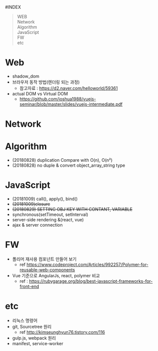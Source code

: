 #INDEX

> WEB  
Network  
Algorithm  
JavaScript  
FW  
etc 


# Web
* shadow_dom
* 브라우저 동작 방법(렌더링 되는 과정)
  - 참고자료 : https://d2.naver.com/helloworld/59361
* actual DOM vs Virtual DOM  
  - https://github.com/joshua1988/vuejs-seminar/blob/master/slides/vuejs-intermediate.pdf

# Network

# Algorithm
* (20180828) duplication Compare with O(n), O(n²)
* (20180828) no duple & convert object_array_string type

# JavaScript
* (20181009) call(), apply(), bind() 
* ~~(20181009)closure~~
* ~~(20180829) SETTING OBJ KEY WITH CONTANT, VARIABLE~~
* synchronous(setTimeout, setInterval)
* server-side rendering &(react, vue)
* ajax & server connection 

# FW
* 폴리머 재사용 컴포넌트 만들어 보기
  - ref https://www.codeproject.com/Articles/992257/Polymer-for-reusable-web-components
* Vue 기준으로 AngularJs, react, polymer 비교 
  - ref : https://rubygarage.org/blog/best-javascript-frameworks-for-front-end

# etc
* 리눅스 명령어
* git, Sourcetree 원리
  - ref http://kimseunghyun76.tistory.com/116
* gulp.js, webpack 원리
* manifest, service-worker

